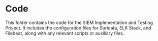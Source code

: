 # Code

This folder contains the code for the SIEM Implementation and Testing Project. 
It includes the configuration files for Suricata, ELK Stack, and Filebeat, along with any relevant scripts or auxiliary files.

